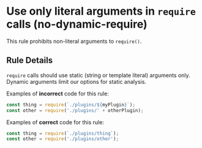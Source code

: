 <!--
SPDX-FileCopyrightText: © 2020 Liferay Inc. <https://liferay.com>

SPDX-License-Identifier: MIT
-->

# Use only literal arguments in `require` calls (no-dynamic-require)

This rule prohibits non-literal arguments to `require()`.

## Rule Details

`require` calls should use static (string or template literal) arguments only. Dynamic arguments limit our options for static analysis.

Examples of **incorrect** code for this rule:

```js
const thing = require(`./plugins/${myPlugin}`);
const other = require('./plugins/' + otherPlugin);
```

Examples of **correct** code for this rule:

```js
const thing = require(`./plugins/thing`);
const other = require('./plugins/other');
```
